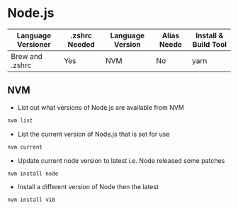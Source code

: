 # Node.js

| Language Versioner | .zshrc Needed | Language Version | Alias Neede | Install & Build Tool |
| ------------------ | ------------- | ---------------- | ----------- | -------------------- |
| Brew and .zshrc    | Yes           | NVM              | No          | yarn                 |

## NVM

- List out what versions of Node.js are available from NVM

```bash
nvm list
```

- List the current version of Node.js that is set for use

```bash
nvm current
```

- Update current node version to latest i.e. Node released some patches

```bash
nvm install node
```

- Install a different version of Node then the latest

```bash
nvm install v18
```

